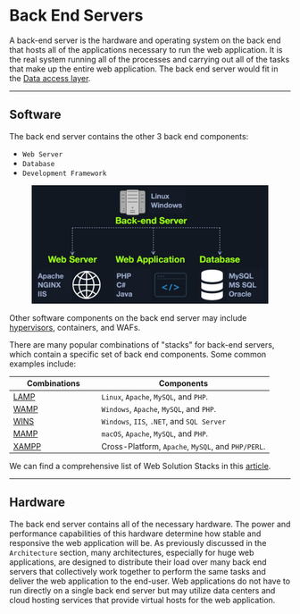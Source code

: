 # Back End Servers

A back-end server is the hardware and operating system on the back end that hosts all of the applications necessary to run the web application. It is the real system running all of the processes and carrying out all of the tasks that make up the entire web application. The back end server would fit in the [Data access layer](https://en.wikipedia.org/wiki/Data_access_layer).

***

## Software

The back end server contains the other 3 back end components:

* `Web Server`
* `Database`
* `Development Framework`

<figure><img src="../../../../.gitbook/assets/image (1) (1) (1) (1) (1) (1) (1) (1) (1) (1) (1).png" alt=""><figcaption></figcaption></figure>

Other software components on the back end server may include [hypervisors](https://en.wikipedia.org/wiki/Hypervisor), containers, and WAFs.

There are many popular combinations of "stacks" for back-end servers, which contain a specific set of back end components. Some common examples include:

<table><thead><tr><th width="144">Combinations</th><th>Components</th></tr></thead><tbody><tr><td><a href="https://en.wikipedia.org/wiki/LAMP_(software_bundle)">LAMP</a></td><td><code>Linux</code>, <code>Apache</code>, <code>MySQL</code>, and <code>PHP</code>.</td></tr><tr><td><a href="https://en.wikipedia.org/wiki/LAMP_(software_bundle)#WAMP">WAMP</a></td><td><code>Windows</code>, <code>Apache</code>, <code>MySQL</code>, and <code>PHP</code>.</td></tr><tr><td><a href="https://en.wikipedia.org/wiki/Solution_stack">WINS</a></td><td><code>Windows</code>, <code>IIS</code>, <code>.NET</code>, and <code>SQL Server</code></td></tr><tr><td><a href="https://en.wikipedia.org/wiki/MAMP">MAMP</a></td><td><code>macOS</code>, <code>Apache</code>, <code>MySQL</code>, and <code>PHP</code>.</td></tr><tr><td><a href="https://en.wikipedia.org/wiki/XAMPP">XAMPP</a></td><td>Cross-Platform, <code>Apache</code>, <code>MySQL</code>, and <code>PHP/PERL</code>.</td></tr></tbody></table>

We can find a comprehensive list of Web Solution Stacks in this [article](https://en.wikipedia.org/wiki/Solution_stack).

***

## Hardware

The back end server contains all of the necessary hardware. The power and performance capabilities of this hardware determine how stable and responsive the web application will be. As previously discussed in the `Architecture` section, many architectures, especially for huge web applications, are designed to distribute their load over many back end servers that collectively work together to perform the same tasks and deliver the web application to the end-user. Web applications do not have to run directly on a single back end server but may utilize data centers and cloud hosting services that provide virtual hosts for the web application.
